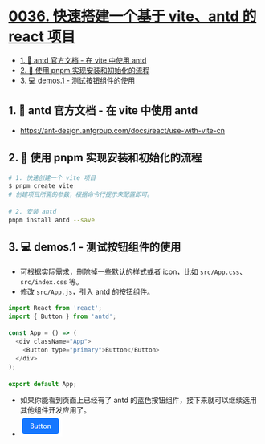 # [0036. 快速搭建一个基于 vite、antd 的 react 项目](https://github.com/Tdahuyou/TNotes.react/tree/main/notes/0036.%20%E5%BF%AB%E9%80%9F%E6%90%AD%E5%BB%BA%E4%B8%80%E4%B8%AA%E5%9F%BA%E4%BA%8E%20vite%E3%80%81antd%20%E7%9A%84%20react%20%E9%A1%B9%E7%9B%AE)

<!-- region:toc -->
- [1. 🔗 antd 官方文档 - 在 vite 中使用 antd](#1--antd-官方文档---在-vite-中使用-antd)
- [2. 📒 使用 pnpm 实现安装和初始化的流程](#2--使用-pnpm-实现安装和初始化的流程)
- [3. 💻 demos.1 - 测试按钮组件的使用](#3--demos1---测试按钮组件的使用)
<!-- endregion:toc -->

## 1. 🔗 antd 官方文档 - 在 vite 中使用 antd

- https://ant-design.antgroup.com/docs/react/use-with-vite-cn

## 2. 📒 使用 pnpm 实现安装和初始化的流程

```bash
# 1. 快速创建一个 vite 项目
$ pnpm create vite
# 创建项目所需的参数，根据命令行提示来配置即可。

# 2. 安装 antd
pnpm install antd --save
```

## 3. 💻 demos.1 - 测试按钮组件的使用

- 可根据实际需求，删除掉一些默认的样式或者 icon，比如 `src/App.css`、`src/index.css` 等。
- 修改 `src/App.js`，引入 antd 的按钮组件。

```js
import React from 'react';
import { Button } from 'antd';

const App = () => (
  <div className="App">
    <Button type="primary">Button</Button>
  </div>
);

export default App;
```

- 如果你能看到页面上已经有了 antd 的蓝色按钮组件，接下来就可以继续选用其他组件开发应用了。
- ![](assets/2024-12-02-15-34-25.png)

